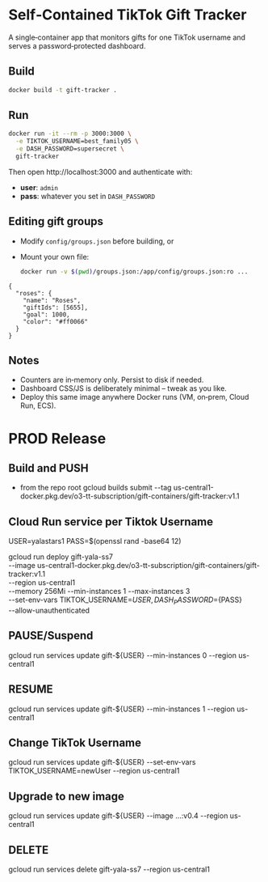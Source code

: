 # Self‑Contained TikTok Gift Tracker

A single‑container app that monitors gifts for one TikTok username
and serves a password‑protected dashboard.

## Build

```bash
docker build -t gift-tracker .
```

## Run

```bash
docker run -it --rm -p 3000:3000 \
  -e TIKTOK_USERNAME=best_family05 \
  -e DASH_PASSWORD=supersecret \
  gift-tracker
```

Then open http://localhost:3000 and authenticate with:

* **user**: `admin`
* **pass**: whatever you set in `DASH_PASSWORD`

## Editing gift groups

* Modify `config/groups.json` before building, or
* Mount your own file:

  ```bash
  docker run -v $(pwd)/groups.json:/app/config/groups.json:ro ...
  ```

```jsonc
{
  "roses": {
    "name": "Roses",
    "giftIds": [5655],
    "goal": 1000,
    "color": "#ff0066"
  }
}
```

## Notes

* Counters are in‑memory only. Persist to disk if needed.
* Dashboard CSS/JS is deliberately minimal – tweak as you like.
* Deploy this same image anywhere Docker runs (VM, on‑prem, Cloud Run, ECS).

# PROD Release


## Build and PUSH
* from the repo root
gcloud builds submit --tag us-central1-docker.pkg.dev/o3-tt-subscription/gift-containers/gift-tracker:v1.1

## Cloud Run service per Tiktok Username
USER=yalastars1
PASS=$(openssl rand -base64 12)      

gcloud run deploy gift-yala-ss7 \
  --image us-central1-docker.pkg.dev/o3-tt-subscription/gift-containers/gift-tracker:v1.1 \
  --region us-central1 \
  --memory 256Mi --min-instances 1 --max-instances 3 \
  --set-env-vars TIKTOK_USERNAME=${USER},DASH_PASSWORD=${PASS} \
  --allow-unauthenticated

## PAUSE/Suspend
gcloud run services update gift-${USER} --min-instances 0 --region us-central1

## RESUME 
gcloud run services update gift-${USER} --min-instances 1 --region us-central1

## Change TikTok Username
gcloud run services update gift-${USER} --set-env-vars TIKTOK_USERNAME=newUser --region us-central1

## Upgrade to new image
gcloud run services update gift-${USER} --image ...:v0.4 --region us-central1

## DELETE
gcloud run services delete gift-yala-ss7 --region us-central1


